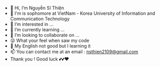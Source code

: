 - 👋 Hi, I’m Nguyễn Sĩ Thiện
- 👨‍ I'm is sophomore at VietNam - Korea University of Information and Communication Technology
- 👀 I’m interested in ...
- 🌱 I’m currently learning ...
- 💞️ I’m looking to collaborate on ...
- 😜 What your feel when saw my code 
- 🤞 My English not good but I learning it 
- 📫 You can contact me at an email : nsthien2109@gmail.com
- Thank you ! Good luck 💕💕❤
<!---
nsthien2109/nsthien2109 is a ✨ special ✨ repository because its `README.md` (this file) appears on your GitHub profile.
You can click the Preview link to take a look at your changes.
--->
